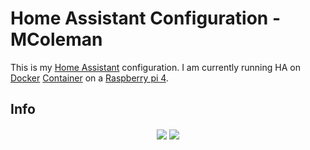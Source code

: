 # Home Assistant Configuration - MColeman
This is my [Home Assistant](https://home-assistant.io/) configuration. I am currently running HA on [Docker](https://www.docker.com) [Container](https://hub.docker.com/r/homeassistant/home-assistant) on a [Raspberry pi 4](https://raspberrypi.org/products/raspberry-pi-4-model-b).

## Info
<div align="center">
  <h4>
    <img src="https://img.shields.io/github/last-commit/colemamd/homeassistant"> <img src="https://img.shields.io/github/issues-raw/colemamd/homeassistant">
  </h4>
</div>
